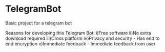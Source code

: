 # TelegramBot
Basic project for a telegram bot

Reasons for developing this Telegram Bot:
i)Free software
ii)No extra download required
iii)Cross platform
iv)Privacy and security - Has end to end encryption
v)Immediate feedback - Immediate feedback from user
